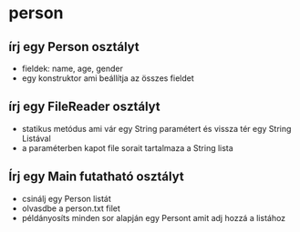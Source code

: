 # person

## írj egy Person osztályt
- fieldek: name, age, gender
- egy konstruktor ami beállítja az összes fieldet

## írj egy FileReader osztályt
- statikus metódus ami vár egy String paramétert és vissza tér egy String Listával
- a paraméterben kapot file sorait tartalmaza a String lista

## Írj egy Main futatható osztályt
- csinálj egy Person listát
- olvasdbe a person.txt filet
- példányosíts minden sor alapján egy Persont amit adj hozzá a listához
